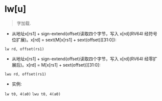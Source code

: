 # lw[u]

> 字加载.

- 从地址x[rs1] + sign-extend(offset)读取四个字节，写入 x[rd](RV64I 经符号位扩展)。x[rd] = sext(M[x[rs1] + sext(offset)][31:0]):

`lw rd, offset(rs1)`

- 从地址x[rs1] + sign-extend(offset)读取四个字节，写入 x[rd](RV64I 经零扩展后)。x[rd] = M[x[rs1] + sext(offset)][31:0]:

`lwu rd, offset(rs1)`

- 实例:

`lw t0, 4(a0)`
`lwu t0, 4(a0)`

